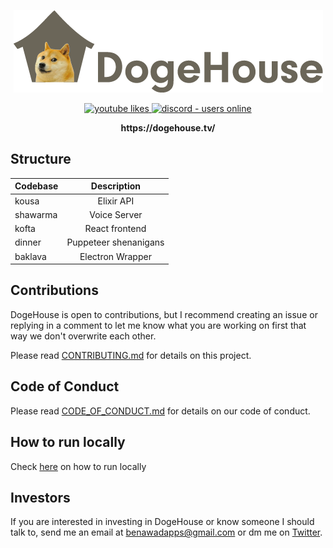 <p align="center">
  <img src="/dogehouse-github.png" alt="DogeHouse" />
</p>

<p align="center">
  <a href="https://www.youtube.com/watch?v=hy-EhJ_tTQo&t" target="_blank">
    <img src="https://img.shields.io/youtube/likes/hy-EhJ_tTQo?style=for-the-badge" alt="youtube likes" />
  </a>
  <a href="https://discord.gg/wCbKBZF9cV">
    <img src="https://img.shields.io/discord/810571477316403233?style=for-the-badge" alt="discord - users online" />
  </a>
</p>

<p align="center"><b>https://dogehouse.tv/</b></p>

## Structure
| Codebase |      Description      |
| :------- | :-------------------: |
| kousa    |      Elixir API       |
| shawarma |     Voice Server      |
| kofta    |    React frontend     |
| dinner   | Puppeteer shenanigans |
| baklava  |   Electron Wrapper    |

## Contributions

DogeHouse is open to contributions, but I recommend creating an issue or replying in a comment to let me know what you are working on first that way we don't overwrite each other.

Please read [CONTRIBUTING.md](https://github.com/benawad/dogehouse/blob/master/CONTRIBUTING.md) for details on this project.
## Code of Conduct

Please read [CODE_OF_CONDUCT.md](https://github.com/benawad/dogehouse/blob/master/CODE_OF_CONDUCT.md) for details on our code of conduct.

## How to run locally

Check <a href="https://github.com/benawad/dogehouse/blob/master/CONTRIBUTING.md#local-development">here</a> on how to run locally</a>

## Investors

If you are interested in investing in DogeHouse or know someone I should talk to, send me an email at benawadapps@gmail.com or dm me on [Twitter](https://twitter.com/benawad).
